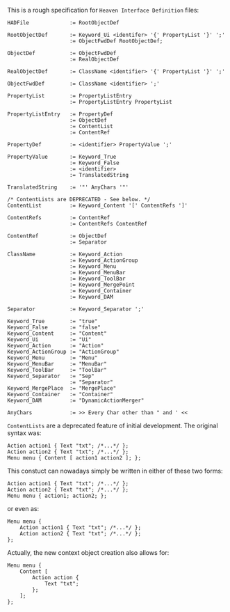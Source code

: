 
This is a rough specification for `Heaven Interface Definition` files:

```
HADFile             := RootObjectDef

RootObjectDef       := Keyword_Ui <identifer> '{' PropertyList '}' ';'
                    := ObjectFwdDef RootObjectDef;

ObjectDef           := ObjectFwdDef
                    := RealObjectDef

RealObjectDef       := ClassName <identifier> '{' PropertyList '}' ';'

ObjectFwdDef        := ClassName <identifier> ';'

PropertyList        := PropertyListEntry
                    := PropertyListEntry PropertyList

PropertyListEntry   := PropertyDef
                    := ObjectDef
                    := ContentList
                    := ContentRef

PropertyDef         := <identifier> PropertyValue ';'

PropertyValue       := Keyword_True
                    := Keyword_False
                    := <identifier>
                    := TranslatedString

TranslatedString    := '"' AnyChars '"'

/* ContentLists are DEPRECATED - See below. */
ContentList         := Keyword_Content '[' ContentRefs ']'

ContentRefs         := ContentRef
                    := ContentRefs ContentRef

ContentRef          := ObjectDef
                    := Separator

ClassName           := Keyword_Action
                    := Keyword_ActionGroup
                    := Keyword_Menu
                    := Keyword_MenuBar
                    := Keyword_ToolBar
                    := Keyword_MergePoint
                    := Keyword_Container
                    := Keyword_DAM

Separator           := Keyword_Separator ';'

Keyword_True        := "true"
Keyword_False       := "false"
Keyword_Content     := "Content"
Keyword_Ui          := "Ui"
Keyword_Action      := "Action"
Keyword_ActionGroup := "ActionGroup"
Keyword_Menu        := "Menu"
Keyword_MenuBar     := "MenuBar"
Keyword_ToolBar     := "ToolBar"
Keyword_Separator   := "Sep"
                    := "Separator"
Keyword_MergePlace  := "MergePlace"
Keyword_Container   := "Container"
Keyword_DAM         := "DynamicActionMerger"

AnyChars            := >> Every Char other than " and ' <<
```

`ContentLists` are a deprecated feature of initial development. The original syntax was:

    Action action1 { Text "txt"; /*...*/ };
    Action action2 { Text "txt"; /*...*/ };
    Menu menu { Content [ action1 action2 ]; };

This constuct can nowadays simply be written in either of these two forms:

    Action action1 { Text "txt"; /*...*/ };
    Action action2 { Text "txt"; /*...*/ };
    Menu menu { action1; action2; };

or even as:

    Menu menu {
        Action action1 { Text "txt"; /*...*/ };
        Action action2 { Text "txt"; /*...*/ };
    };

Actually, the new context object creation also allows for:

    Menu menu {
        Content [
            Action action {
                Text "txt";
            };
        ];
    };


